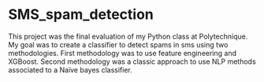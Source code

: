 # SMS_spam_detection
This project was the final evaluation of my Python class at Polytechnique. My goal was to create a classifier to detect spams in sms using two methodologies. First methodology was to use feature engineering and XGBoost. Second methodology was a classic approach to use NLP methods associated to a Naïve bayes classifier. 
